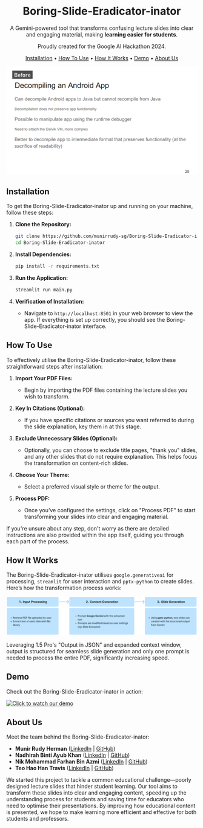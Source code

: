 <div align="center">

# Boring-Slide-Eradicator-inator

A Gemini-powered tool that transforms confusing lecture slides into clear and engaging material, making **learning easier for students**.

Proudly created for the Google AI Hackathon 2024.

[Installation](#installation) •
[How To Use](#how-to-use) •
[How It Works](#how-it-works) •
[Demo](#demo) •
[About Us](#about-us)

![Before and After Slides](beforeafter.gif)

</div>

## Installation

To get the Boring-Slide-Eradicator-inator up and running on your machine, follow these steps:

1. **Clone the Repository:**
     ```bash
     git clone https://github.com/munirrudy-sg/Boring-Slide-Eradicator-inator.git
     cd Boring-Slide-Eradicator-inator
     ```

2. **Install Dependencies:**
     ```bash
     pip install -r requirements.txt
     ```

3. **Run the Application:**
     ```bash
     streamlit run main.py
     ```

4. **Verification of Installation:**
   - Navigate to `http://localhost:8501` in your web browser to view the app. If everything is set up correctly, you should see the Boring-Slide-Eradicator-inator interface.

## How To Use

To effectively utilise the Boring-Slide-Eradicator-inator, follow these straightforward steps after installation:

1. **Import Your PDF Files:**
   - Begin by importing the PDF files containing the lecture slides you wish to transform.

2. **Key In Citations (Optional):**
   - If you have specific citations or sources you want referred to during the slide explanation, key them in at this stage.

3. **Exclude Unnecessary Slides (Optional):**
   - Optionally, you can choose to exclude title pages, "thank you" slides, and any other slides that do not require explanation. This helps focus the transformation on content-rich slides.

4. **Choose Your Theme:**
   - Select a preferred visual style or theme for the output. 

5. **Process PDF:**
   - Once you’ve configured the settings, click on "Process PDF" to start transforming your slides into clear and engaging material.

If you're unsure about any step, don't worry as there are detailed instructions are also provided within the app itself, guiding you through each part of the process.

## How It Works

The Boring-Slide-Eradicator-inator utilises `google.generativeai` for processing, `streamlit` for user interaction and `pptx-python` to create slides. Here’s how the transformation process works:

![Flowchart of App](flowchart.png)

Leveraging 1.5 Pro's "Output in JSON" and expanded context window, output is structured for seamless slide generation and only one prompt is needed to process the entire PDF, significantly increasing speed.

## Demo
Check out the Boring-Slide-Eradicator-inator in action:

[![Click to watch our demo](https://i.ytimg.com/vi/Ju8Hr50Ckwk/hqdefault.jpg?sqp=-oaymwEcCNACELwBSFXyq4qpAw4IARUAAIhCGAFwAcABBg==&rs=AOn4CLCH_waauRiNLUSuoXpVDCW0UoxerQ)](https://www.youtube.com/watch?v=Ju8Hr50Ckwk)

## About Us

Meet the team behind the Boring-Slide-Eradicator-inator:

- **Munir Rudy Herman** ([LinkedIn](https://www.linkedin.com/in/munirrudy) | [GitHub](https://github.com/munirrudy-sg/))
- **Nadhirah Binti Ayub Khan** ([LinkedIn](https://www.linkedin.com/in/nadhirah-binti-ayub-khan-6460b4163/) | [GitHub](https://github.com/nadhirah5))
- **Nik Mohammad Farhan Bin Azmi** ([LinkedIn](https://www.linkedin.com/in/farhanazmi0017/) | [GitHub](https://github.com/farhanazmiCS))
- **Teo Hao Han Travis** ([LinkedIn](https://www.linkedin.com/in/travis-teo-hao-han/) | [GitHub](https://github.com/Tthh123))

We started this project to tackle a common educational challenge—poorly designed lecture slides that hinder student learning. Our tool aims to transform these slides into clear and engaging content, speeding up the understanding process for students and saving time for educators who need to optimise their presentations. By improving how educational content is presented, we hope to make learning more efficient and effective for both students and professors.
